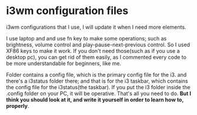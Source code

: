 # i3wm configuration files
i3wm configurations that I use, I will update it when I need more elements.

I use laptop and and use fn key to make some operations; such as brightness, volume control and play-pause-next-previous control. So I used XF86 keys to make it work. If you don't need those(such as if you use a desktop pc), you can get rid of them easily, as I commented every code to be more understandable for beginners, like me.

Folder contains a config file, which is the primary config file for the i3. and there's a i3status folder there; and that is for the i3 taskbar, which contains the config file for the i3status(the taskbar). If you put the i3 folder inside the .config folder on your PC, it will be operative. That's all you need to do. **But I think you should look at it, and write it yourself in order to learn how to, properly**. 

